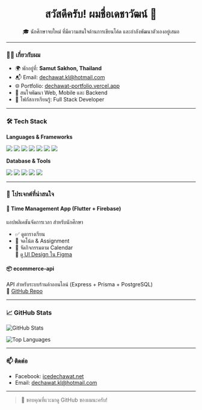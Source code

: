 <h1 align="center">สวัสดีครับ! ผมชื่อเดชาวัฒน์ 👋</h1>

<p align="center">🎓 นักศึกษาจบใหม่ ที่มีความสนใจด้านการเขียนโค้ด และกำลังพัฒนาตัวเองอยู่เสมอ</p>

---

### 🧑‍💻 เกี่ยวกับผม

- 🌍 พักอยู่ที่: **Samut Sakhon, Thailand**
- 📬 Email: [dechawat.kl@hotmail.com](mailto:dechawat.kl@hotmail.com)
- 🌐 Portfolio: [dechawat-portfolio.vercel.app](https://dechawat-portfolio.vercel.app)
- 💬 สนใจพัฒนา Web, Mobile และ Backend
- 🚀 โฟกัสการเรียนรู้: Full Stack Developer

---

### 🛠️ Tech Stack

**Languages & Frameworks**
<p>
  <img src="https://img.shields.io/badge/JavaScript-F7DF1E?logo=javascript&logoColor=black" />
  <img src="https://img.shields.io/badge/Dart-0175C2?logo=dart&logoColor=white" />
  <img src="https://img.shields.io/badge/Flutter-02569B?logo=flutter&logoColor=white" />
  <img src="https://img.shields.io/badge/Node.js-339933?logo=node.js&logoColor=white" />
  <img src="https://img.shields.io/badge/Express.js-000000?logo=express&logoColor=white" />
  <img src="https://img.shields.io/badge/Next.js-000000?logo=nextdotjs" />
  <img src="https://img.shields.io/badge/Tailwind-06B6D4?logo=tailwindcss&logoColor=white" />
</p>

**Database & Tools**
<p>
  <img src="https://img.shields.io/badge/Firebase-FFCA28?logo=firebase&logoColor=black" />
  <img src="https://img.shields.io/badge/PostgreSQL-4169E1?logo=postgresql&logoColor=white" />
  <img src="https://img.shields.io/badge/Prisma-2D3748?logo=prisma&logoColor=white" />
  <img src="https://img.shields.io/badge/Docker-2496ED?logo=docker&logoColor=white" />
  <img src="https://img.shields.io/badge/GitHub-181717?logo=github&logoColor=white" />
</p>

---

### 📱 โปรเจกต์ที่น่าสนใจ

#### 📌 Time Management App (Flutter + Firebase)
แอปพลิเคชันจัดการเวลา สำหรับนักศึกษา  
- ✅ ดูตารางเรียน  
- 📝 จดโน้ต & Assignment  
- 📅 จัดกิจกรรมตาม Calendar  
🔗 [ดู UI Design ใน Figma](https://www.figma.com/design/8COENrQvk4Ew621e7IhlEP/Untitled?node-id=0-1&p=f&t=jnCUv4UFpQHaWYnD-0)

#### 📦 ecommerce-api
API สำหรับระบบร้านค้าออนไลน์ (Express + Prisma + PostgreSQL)  
🔗 [GitHub Repo](https://github.com/Dechawat1/ecommerce-api)

---

### 📈 GitHub Stats

<p>
  <img src="https://github-readme-stats.vercel.app/api?username=Dechawat1&show_icons=true&theme=radical" alt="GitHub Stats" />
</p>
<p>
  <img src="https://github-readme-stats.vercel.app/api/top-langs/?username=Dechawat1&layout=compact&theme=radical" alt="Top Languages" />
</p>

---

### 📫 ติดต่อ

- Facebook: [icedechawat.net](https://www.facebook.com/icedechawat.net)
- Email: dechawat.kl@hotmail.com

---

> 🙏 ขอบคุณที่แวะมาดู GitHub ของผมนะครับ!

